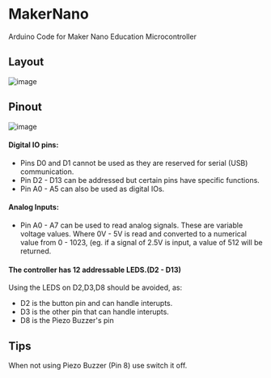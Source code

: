 # MakerNano
Arduino Code for Maker Nano Education Microcontroller

## Layout

![image](https://user-images.githubusercontent.com/52134197/187786035-81562c90-e004-4f04-ac65-cc848d7089c9.png)


## Pinout
![image](https://user-images.githubusercontent.com/52134197/187784991-94ed8a67-fbf3-4b7d-a2ee-227714b21448.png)
  

#### Digital IO pins:
- Pins D0 and D1 cannot be used as they are reserved for serial (USB) communication.
- Pin D2 - D13 can be addressed but certain pins have specific functions.
- Pin A0 - A5 can also be used as digital IOs.



#### Analog Inputs:
- Pin A0 - A7 can be used to read analog signals.
These are variable voltage values. Where 0V - 5V is
read and converted to a numerical value from 0 - 1023,
(eg. if a signal of 2.5V is input, a value of 512 will be returned.

#### The controller has 12 addressable LEDS.(D2 - D13)
Using the LEDS on D2,D3,D8 should be avoided, as:
- D2 is the button pin and can handle interupts.
- D3 is the other pin that can handle interupts.
- D8 is the Piezo Buzzer's pin

## Tips

When not using Piezo Buzzer (Pin 8) use switch it off.



